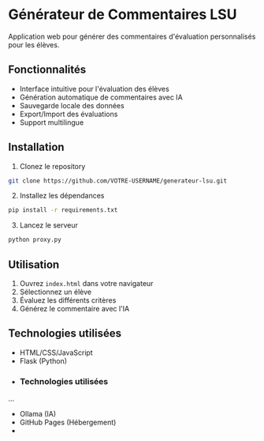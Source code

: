 # Générateur de Commentaires LSU

Application web pour générer des commentaires d'évaluation personnalisés pour les élèves.

## Fonctionnalités

- Interface intuitive pour l'évaluation des élèves
- Génération automatique de commentaires avec IA
- Sauvegarde locale des données
- Export/Import des évaluations
- Support multilingue

## Installation

1. Clonez le repository
```bash
git clone https://github.com/VOTRE-USERNAME/generateur-lsu.git
```

2. Installez les dépendances
```bash
pip install -r requirements.txt
```

3. Lancez le serveur
```bash
python proxy.py
```

## Utilisation

1. Ouvrez `index.html` dans votre navigateur
2. Sélectionnez un élève
3. Évaluez les différents critères
4. Générez le commentaire avec l'IA

## Technologies utilisées

- HTML/CSS/JavaScript
- Flask (Python)
- ### Technologies utilisées
...

<!-- Déclenchement GitHub Pages -->
- Ollama (IA)
- GitHub Pages (Hébergement)
- <!-- Déclenchement GitHub Pages -->
